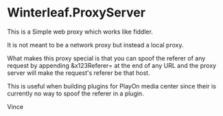 Winterleaf.ProxyServer
======================

This is a Simple web proxy which works like fiddler.

It is not meant to be a network proxy but instead a local proxy.

What makes this proxy special is that you can spoof the referer 
of any request by appending &x123Referer=<Some Host> at the end of
any URL and the proxy server will make the request's referer be that host.

This is useful when building plugins for PlayOn media center since 
their is currently no way to spoof the referer in a plugin.

Vince
